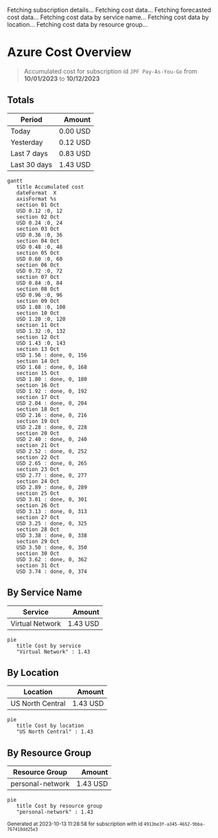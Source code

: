 Fetching subscription details...
Fetching cost data...
Fetching forecasted cost data...
Fetching cost data by service name...
Fetching cost data by location...
Fetching cost data by resource group...
# Azure Cost Overview

> Accumulated cost for subscription id `JPF Pay-As-You-Go` from **10/01/2023** to **10/12/2023**

## Totals

|Period|Amount|
|---|---:|
|Today|0.00 USD|
|Yesterday|0.12 USD|
|Last 7 days|0.83 USD|
|Last 30 days|1.43 USD|

```mermaid
gantt
   title Accumulated cost
   dateFormat  X
   axisFormat %s
   section 01 Oct
   USD 0.12 :0, 12
   section 02 Oct
   USD 0.24 :0, 24
   section 03 Oct
   USD 0.36 :0, 36
   section 04 Oct
   USD 0.48 :0, 48
   section 05 Oct
   USD 0.60 :0, 60
   section 06 Oct
   USD 0.72 :0, 72
   section 07 Oct
   USD 0.84 :0, 84
   section 08 Oct
   USD 0.96 :0, 96
   section 09 Oct
   USD 1.08 :0, 108
   section 10 Oct
   USD 1.20 :0, 120
   section 11 Oct
   USD 1.32 :0, 132
   section 12 Oct
   USD 1.43 :0, 143
   section 13 Oct
   USD 1.56 : done, 0, 156
   section 14 Oct
   USD 1.68 : done, 0, 168
   section 15 Oct
   USD 1.80 : done, 0, 180
   section 16 Oct
   USD 1.92 : done, 0, 192
   section 17 Oct
   USD 2.04 : done, 0, 204
   section 18 Oct
   USD 2.16 : done, 0, 216
   section 19 Oct
   USD 2.28 : done, 0, 228
   section 20 Oct
   USD 2.40 : done, 0, 240
   section 21 Oct
   USD 2.52 : done, 0, 252
   section 22 Oct
   USD 2.65 : done, 0, 265
   section 23 Oct
   USD 2.77 : done, 0, 277
   section 24 Oct
   USD 2.89 : done, 0, 289
   section 25 Oct
   USD 3.01 : done, 0, 301
   section 26 Oct
   USD 3.13 : done, 0, 313
   section 27 Oct
   USD 3.25 : done, 0, 325
   section 28 Oct
   USD 3.38 : done, 0, 338
   section 29 Oct
   USD 3.50 : done, 0, 350
   section 30 Oct
   USD 3.62 : done, 0, 362
   section 31 Oct
   USD 3.74 : done, 0, 374
```

## By Service Name

|Service|Amount|
|---|---:|
|Virtual Network|1.43 USD|

```mermaid
pie
   title Cost by service
   "Virtual Network" : 1.43
```

## By Location

|Location|Amount|
|---|---:|
|US North Central|1.43 USD|

```mermaid
pie
   title Cost by location
   "US North Central" : 1.43
```

## By Resource Group

|Resource Group|Amount|
|---|---:|
|personal-network|1.43 USD|

```mermaid
pie
   title Cost by resource group
   "personal-network" : 1.43
```

<sup>Generated at 2023-10-13 11:28:58 for subscription with id `4913be3f-a345-4652-9bba-767418dd25e3`</sup>

